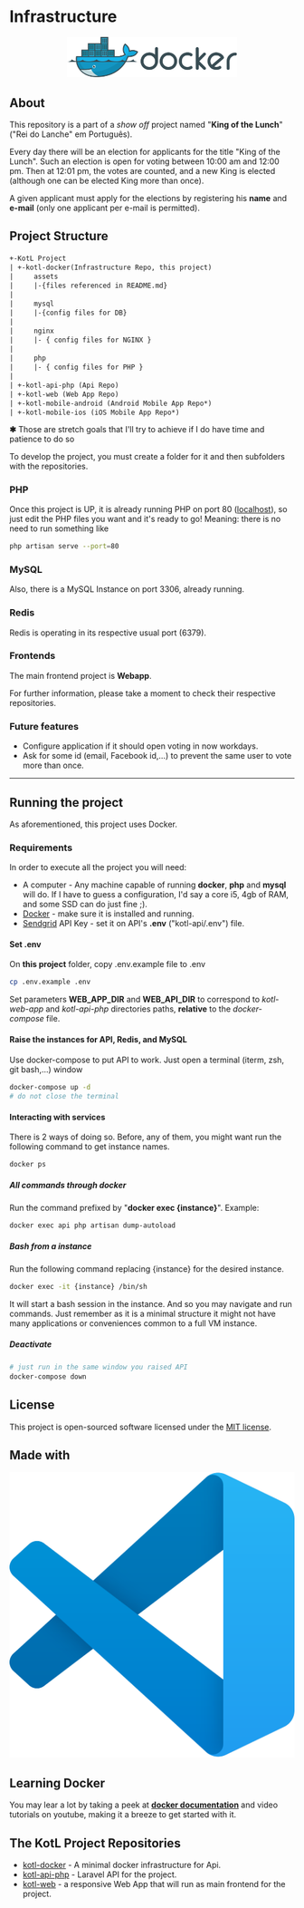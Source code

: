 # Infrastructure

<p align="center"><img src="assets/docker_logo.svg" width="300" alt="This project uses Docker" /></p>

## About

This repository is a part of a _show off_ project named "**King of the Lunch**"
("Rei do Lanche" em Português).

Every day there will be an election for applicants for the title "King of the Lunch". Such an election is open for voting between 10:00 am and 12:00 pm. Then at 12:01 pm, the votes are counted, and a new King is elected (although one can be elected King more than once).

A given applicant must apply for the elections by registering his **name** and **e-mail** (only one applicant per e-mail is permitted).

## Project Structure

```
+-KotL Project
| +-kotl-docker(Infrastructure Repo, this project)
|     assets
|     |-{files referenced in README.md}
|
|     mysql
|     |-{config files for DB}
|
|     nginx
|     |- { config files for NGINX }
|
|     php
|     |- { config files for PHP }
|
| +-kotl-api-php (Api Repo)
| +-kotl-web (Web App Repo)
| +-kotl-mobile-android (Android Mobile App Repo*)
| +-kotl-mobile-ios (iOS Mobile App Repo*)
```

**✱** Those are stretch goals that I'll try to achieve if I do have time and patience to do so

To develop the project, you must create a folder for it and then subfolders with the repositories.

### PHP
Once this project is UP, it is already running PHP on port 80 ([localhost](http://localhost)), so just edit the PHP files you want and it's ready to go! Meaning: there is no need to run something like 

```bash
php artisan serve --port=80
```

### MySQL

Also, there is a MySQL Instance on port 3306, already running.

### Redis

Redis is operating in its respective usual port (6379).

### Frontends

The main frontend project is **Webapp**.

For further information, please take a moment to check their respective repositories.

### Future features

* Configure application if it should open voting in now workdays.
* Ask for some id (email, Facebook id,...) to prevent the same user to vote more than once.

---

## Running the project

As aforementioned, this project uses Docker.

### Requirements

In order to execute all the project you will need:

* A computer - Any machine capable of running **docker**, **php** and **mysql** will do. If I have to guess a configuration, I'd say a core i5, 4gb of RAM, and some SSD can do just fine ;).
* [Docker](https://docs.docker.com/) - make sure it is installed and running.
* [Sendgrid](https://sendgrid.com/docs/api-reference) API Key - set it on API's **.env** ("kotl-api/.env") file.

#### Set .env

On **this project** folder, copy .env.example file to .env

```bash
cp .env.example .env
```

Set parameters **WEB_APP_DIR** and **WEB_API_DIR** to correspond to *kotl-web-app* and *kotl-api-php* directories paths, **relative** to the *docker-compose* file.

#### Raise the instances for API, Redis, and MySQL

Use docker-compose to put API to work.
Just open a terminal (iterm, zsh, git bash,...) window

```bash
docker-compose up -d
# do not close the terminal
```
#### Interacting with services

There is 2 ways of doing so.
Before, any of them, you might want run the following command to get instance names.

```bash
docker ps
```

##### All commands through docker

Run the command prefixed by "**docker exec {instance}**". Example:

```bash
docker exec api php artisan dump-autoload
```

##### Bash from a instance

Run the following command replacing {instance} for the desired instance.

```bash
docker exec -it {instance} /bin/sh
```

It will start a bash session in the instance.
And so you may navigate and run commands.
Just remember as it is a minimal structure it might not have many applications or conveniences common to a full VM instance.

##### Deactivate

```bash
# just run in the same window you raised API
docker-compose down
```


## License

This project is open-sourced software licensed under the [MIT license](https://opensource.org/licenses/MIT).

## Made with

<p align="center"><a href="https://code.visualstudio.com/" target="_blank"><img src="assets/vscode_icon.svg"/></a></p>

## Learning Docker

You may lear a lot by taking a peek at **[docker documentation](https://docs.docker.com/)** and video tutorials on youtube, making it a breeze to get started with it.

## The KotL Project Repositories

* [kotl-docker](https://github.com/fabricioyukio/kotl-docker) - A minimal docker infrastructure for Api.
* [kotl-api-php](https://github.com/fabricioyukio/kotl-api-php) - Laravel API for the project.
* [kotl-web](https://github.com/fabricioyukio/kotl-web) - a responsive Web App that will run as main frontend for the project.
